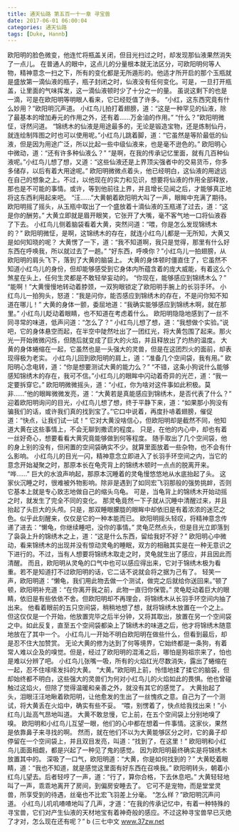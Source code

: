 ```yaml
---
title: 通天仙路 第五百一十一章 寻宝兽
date: 2017-06-01 06:00:04
categories: 通天仙路
tags: [Duke, Hannb]
---
```


欧阳明的脸色微变，他连忙将瓶盖关闭，但目光扫过之时，却发现那仙液果然消失了一点儿。
在普通人的眼中，这点儿的分量根本就无法区分，可欧阳明何等人物，精神意念一扫之下，所有的变化都是无所遁形的。他适才所开启的那个玉瓶就是盛放第一滴仙液的瓶子，瓶子封闭之时，仙液没有任何变化。可是，一旦打开瓶盖，让里面的气味挥发，这一滴仙液顿时少了十分之一的量。
虽说这剩下的也是一滴，可是在欧阳明等明眼人看来，它已经贬值了许多。
“小红，这东西究竟有什么妙用？”欧阳明沉声道。
小红鸟儿拍打着翅膀，道：“这是一种罕见的仙液，除了最基本的增加寿元的作用之外，还有着……万金油的作用。”
“什么？”欧阳明微怔，讶然问道。
“锦绣木的仙液是用途最多的，无论是锻造宝物，还是炼制仙丹，就连绘制阵图之时也可以使用呢。”小红鸟儿跳着脚，道：“它虽然是等阶最低的仙液，但是因为用途广泛，所以比起一些中级仙液来，也是毫不逊色的。”
欧阳明心中微动，道：“还有许多种仙液么？”
“是啊，在我的传承记忆里面，就有几百种仙液呢。”小红鸟儿想了想，又道：“这些仙液还是上界顶尖强者中的交易货币，你多多储存，以后有着大用途呢。”
欧阳明微微点着头，他已经明白，这仙液的用途远在自己的想象之上。不过，以他现在的实力和见识，想要将仙液的作用全部释放，那也是不可能的事情。或许，等到他前往上界，并且增长见闻之后，才能够真正地将这东西利用起来吧。
“汪……”大黄朝着欧阳明大叫了一声，眼眸中充满了期待。
欧阳明摇了摇头，从玉瓶中取出了一个盛放着十滴仙液的玉瓶递了过去，道：“这是你的酬劳。”
大黄立即就是眉开眼笑，它张开了大嘴，毫不客气地一口将仙液吞了下去。
小红鸟儿侧着脑袋看着大黄，突然问道：“喂，你是怎么发现锦绣木的？”
欧阳明微怔，是啊，这锦绣木的存在，就连小红鸟儿都是一无所知，大黄又是如何知晓的呢？
大黄愣了一下，道：“我不知道啊，我只是觉得，那里有什么好东西在呼唤我，所以就过去了一趟。”
“好东西，呼唤你？”小红鸟儿一拍翅膀，从欧阳明的肩头飞下，落到了大黄的脑袋上。
大黄的身体顿时僵直住了，它虽然不知道小红鸟儿的身份，但却能够感受到它身体内所蕴含着的庞大威能，有着这么个煞星在头上，任何生灵都是不敢轻举妄动的。
“你现在，能够感应到锦绣木么？”
“能啊！”大黄慢慢地转动着脖颈，一双狗眼锁定了欧阳明手腕上的长羽手环。
小红鸟儿一拍狗头，怒道：“我是问你，能否感应到锦绣木的存在，不是问你知不知道在哪儿！”
大黄的身体一颤，委屈地道：“我确实能够感应到锦绣木啊，就在那里。”
小红鸟儿眨动着眼睛，也不知道在考虑着什么。
欧阳明隐隐地感到了一丝不同寻常的味道，低声问道：“怎么了？”
小红鸟儿想了想，道：“我想做个实验。”说吧，它的身体悬空而起，在半空中陡然吐出了一团红光，将大黄包围了起来。那火光一开始微微闪烁，但随后就变成了巨大的火焰，并且释放出了灼热的温度。
大黄的身体蜷缩在一起，它虽然也是一头强大的灵兽，但是在这团烈火的面前，却表现得极为老实。
小红鸟儿回到欧阳明的肩上，道：“准备几个空间袋，我有用。”
欧阳明心念电转，道：“你是想要测试大黄的能力么？”
“不错，这条小狗说什么能够感知锦绣木的存在，我可不信。”小红鸟儿的眼眸中闪动着奇异的光芒，道：“我一定要拆穿它。”
欧阳明微微摇头，道：“小红，你为啥对这件事如此积极。莫非……”他的眼眸微微发亮，道：“大黄若是真能感应到锦绣木，是否代表了什么？”
迎着欧阳明询问的目光，小红鸟儿想了想，终于平静下来，道：“如果那小狗没有骗我们的话，或许我们真的找到宝了。”它口中说着，再度扑哧着翅膀，催促道：“快点，让我们试一试！”
它对大黄没啥信心，但欧阳明却是截然不同，他知道大黄在这些事情上，不会无聊到撒谎的程度。
只是，在他的内心中，却也有着一丝好奇心，想要看看大黄究竟能够做到何等程度。
随手取出了几个空间袋，他的身上别的没有，但闲置的空间袋确实不少。就算里面放着一些杂物，也不会有什么影响。
小红鸟儿的目光一闪，精神意念立即进入了长羽手环空间之内，当它的意念开始凝聚之时，那原本长在龟壳背上的锦绣木顿时一点点的脱离开来。
“哗……”
巨大的水浪声响起，那原本沉睡着的灵龟慢悠悠地从水底抬起了头。
这家伙沉睡之时，很难被外物影响。除非是遇到了如同宏飞羽那般的强势挑衅，否则它基本上就是专心致志地做自己的缩头乌龟。
可是，当龟背上的锦绣木开始动摇之时，就发生了完全不同的变化。
那灵龟竟然一下子就从沉睡中清醒过来，并且抬起了头巨大的头颅。只是，那双睡眼朦胧的眼眸中却依旧是有着浓浓的迷茫之色。似乎此刻醒来，仅仅是它的一种本能而已。
欧阳明摇头轻叹，将精神意念传递了进去：“懒龟，你继续睡吧，没你的事情。”
灵龟茫然点头，但是目光立即落到了袅袅上升的锦绣木之上，道：“这是什么东西，留给我好不好？”
欧阳明心中微动，看来锦绣木的出现并没有惊动灵龟的睡眠，双方的相融其实是在一种无意识之下进行的。不过，当有人想要将锦绣木取走之时，灵龟就生出了感应，并且因此而清醒。
而且，欧阳明从灵龟的口气中也可以感应得出来，它对于锦绣木极为看重。若不是知道打不过欧阳明的话，它二话不说就会将之据为己有了。
轻笑一声，欧阳明道：“懒龟，我们用此物去做一个测试，做完之后就给你送回来。”顿了顿，欧阳明补充道：“在你离开我之前，此物一直归你保管。”
灵龟眨动着巨大的眼睛，依旧是有些依依不舍。但欧阳明却不再理会，将锦绣木从长羽手环空间内抽了出来。
他看着眼前的五只空间袋，稍稍地想了想，就将锦绣木放置在一个之上。但这仅仅是一个开始，他放置完毕之后半分钟，又将其取出，放置在另一个空间袋之中。如此反复，直至五个空间袋都染上了锦绣木的味道之后，他才将锦绣木随意地放在了其中一个。
小红鸟儿一开始不明白欧阳明在做些什么，但看到最后，却是忍不住大加赞赏。
无论大黄的修为达到了何等境界，它始终都是一条狗，有着常人难以企及的嗅觉。但是，经过了欧阳明的混淆之后，哪怕是狗祖宗来了，怕也是难以分辨了吧。
小红鸟儿张嘴一吸，所有的火焰红光尽数消失，露出了蜷缩在一起，忍不住嗦嗦发抖的大黄。
“大黄。”欧阳明上前，怜惜地揉了揉它的脑袋，但却始终都不明白，这些强大的灵兽们为何对小红鸟儿的火焰如此的畏惧。他也曾碰触过这焰火，但除了觉得温暖和亲善之外，就没有其它的感觉了。
大黄抬起了头，泪眼汪汪地瞅着欧阳明，让他愈发的生出了一丝愧疚之意。自己为了一个测试，将大黄丢在火焰中，确实有些不妥。
“喂，别愣着了，快点给我找出来！”小红鸟儿趾高气昂地叫道。
大黄不敢怠慢，它上前，在五个空间袋上分别地嗅了嗅。
欧阳明和小红鸟儿互望一眼，他们的心中都在想着一件事情。这家伙，果然是依靠鼻子来寻找的啊。
然而，就在他们不以为大黄能够区分之时，它的鼻子却停留在一个空间袋上，并且双目发亮，叫道：“找到了，在这里！”
欧阳明和小红鸟儿面面相觑，都是兴起了一种见了鬼的感觉。
因为欧阳明最终确实是将锦绣木放置其中的。
深吸了一口气，欧阳明道：“大黄，你是如何找到的？”
大黄眨着眼睛，道：“我也不知道，就是感觉这里面有好东西在召唤我。”
欧阳明转头，朝着小红鸟儿望去。后者轻哼了一声，道：“行了，算你合格，下去休息吧。”
大黄轻轻地叫了一声，乖乖地离开了房间，到偏房安睡去了。
它可不是宠物，而是堂堂灵兽，所享受到的待遇，丝毫也不比宏飞羽差上分毫。
“怎么样？”欧阳明沉声问道。
小红鸟儿叽叽喳喳地叫了几声，才道：“在我的传承记忆中，有着一种特殊的寻宝兽，它们对产生仙液的天材地宝有着神奇般的感应。不过这种寻宝兽早已灭绝了才对，怎么现在还有呢？”
b
(三七中文 www.37zw.net